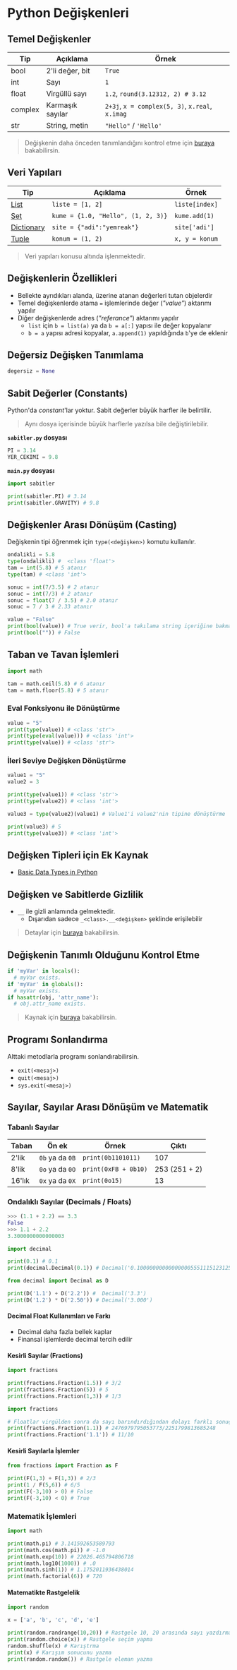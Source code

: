 # Python Değişkenleri <!-- omit in toc -->

<!-- TODO: Immutabble mutable kavramını açıkla -->

## Temel Değişkenler

| Tip     | Açıklama         | Örnek                                           |
| ------- | ---------------- | ----------------------------------------------- |
| bool    | 2'li değer, bit  | `True`                                          |
| int     | Sayı             | `1`                                             |
| float   | Virgüllü sayı    | `1.2`, `round(3.12312, 2) # 3.12`               |
| complex | Karmaşık sayılar | `2+3j`, `x = complex(5, 3)`, `x.real`, `x.imag` |
| str     | String, metin    | `"Hello"` / `'Hello'`                           |

> Değişkenin daha önceden tanımlandığını kontrol etme için [buraya][değişkenin daha önceden tanımlandığını kontrol etme] bakabilirsin.

## Veri Yapıları

| Tip          | Açıklama                           | Örnek          |
| ------------ | ---------------------------------- | -------------- |
| [List]       | `liste = [1, 2]`                   | `liste[index]` |
| [Set]        | `kume = {1.0, "Hello", (1, 2, 3)}` | `kume.add(1)`  |
| [Dictionary] | `site = {"adi":"yemreak"}`         | `site['adi']`  |
| [Tuple]      | `konum = (1, 2)`                   | `x, y = konum` |

> Veri yapıları konusu altında işlenmektedir.

## Değişkenlerin Özellikleri

- Bellekte ayrıdıkları alanda, üzerine atanan değerleri tutan objelerdir
- Temel değişkenlerde atama `=` işlemlerinde değer (_"value"_) aktarımı yapılır
- Diğer değişkenlerde adres (_"referance"_) aktarımı yapılır
  - `list` için `b = list(a)` ya da `b = a[:]` yapısı ile değer kopyalanır
  - `b = a` yapısı adresi kopyalar, `a.append(1)` yapıldığında `b`'ye de eklenir

## Değersiz Değişken Tanımlama

```python
degersiz = None
```

## Sabit Değerler (Constants)

Python'da _constant_'lar yoktur. Sabit değerler büyük harfler ile belirtilir.

> Aynı dosya içerisinde büyük harflerle yazılsa bile değiştirilebilir.

**`sabitler.py` dosyası**

```python
PI = 3.14
YER_CEKIMI = 9.8
```

**`main.py` dosyası**

```python
import sabitler

print(sabitler.PI) # 3.14
print(sabitler.GRAVITY) # 9.8
```

## Değişkenler Arası Dönüşüm (Casting)

Değişkenin tipi öğrenmek için `type(<değişken>)` komutu kullanılır.

```python
ondalikli = 5.8
type(ondalikli) #  <class 'float'>
tam = int(5.8) # 5 atanır
type(tam) # <class 'int'>

sonuc = int(7/3.5) # 2 atanır
sonuc = int(7/3) # 2 atanır
sonuc = float(7 / 3.5) # 2.0 atanır
sonuc = 7 / 3 # 2.33 atanır

value = "False"
print(bool(value)) # True verir, bool'a takılama string içeriğine bakmaz.
print(bool("")) # False
```

## Taban ve Tavan İşlemleri

```python
import math

tam = math.ceil(5.8) # 6 atanır
tam = math.floor(5.8) # 5 atanır
```

### Eval Fonksiyonu ile Dönüştürme

```python
value = "5"
print(type(value)) # <class 'str'>
print(type(eval(value))) # <class 'int'>
print(type(value)) # <class 'str'>
```

### İleri Seviye Değişken Dönüştürme

```python
value1 = "5"
value2 = 3

print(type(value1)) # <class 'str'>
print(type(value2)) # <class 'int'>

value3 = type(value2)(value1) # Value1'i value2'nin tipine dönüştürme

print(value3) # 5
print(type(value3)) # <class 'int'>
```

## Değişken Tipleri için Ek Kaynak

- [Basic Data Types in Python](https://realpython.com/python-data-types/)

## Değişken ve Sabitlerde Gizlilik

- `__` ile gizli anlamında gelmektedir.
  - Dışarıdan sadece `_<class>.__<değişken>` şeklinde erişilebilir

> Detaylar için [buraya](https://www.bogotobogo.com/python/python_private_attributes_methods.php) bakabilirsin.

## Değişkenin Tanımlı Olduğunu Kontrol Etme

```python
if 'myVar' in locals():
  # myVar exists.
if 'myVar' in globals():
  # myVar exists.
if hasattr(obj, 'attr_name'):
  # obj.attr_name exists.
```

> Kaynak için [buraya](https://stackoverflow.com/a/843293) bakabilirsin.

## Programı Sonlandırma

Alttaki metodlarla programı sonlandırabilirsin.

- `exit(<mesaj>)`
- `quit(<mesaj>)`
- `sys.exit(<mesaj>)`

## Sayılar, Sayılar Arası Dönüşüm ve Matematik

### Tabanlı Sayılar

| Taban  | Ön ek           | Örnek                | Çıktı         |
| ------ | --------------- | -------------------- | ------------- |
| 2'lik  | `0b` ya da `0B` | `print(0b1101011)`   | 107           |
| 8'lik  | `0o` ya da `0O` | `print(0xFB + 0b10)` | 253 (251 + 2) |
| 16'lık | `0x` ya da `0X` | `print(0o15)`        | 13            |

### Ondalıklı Sayılar (Decimals / Floats)

```python
>>> (1.1 + 2.2) == 3.3
False
>>> 1.1 + 2.2
3.3000000000000003
```

```python
import decimal

print(0.1) # 0.1
print(decimal.Decimal(0.1)) # Decimal('0.1000000000000000055511151231257827021181583404541015625')
```

```python
from decimal import Decimal as D

print(D('1.1') + D('2.2')) #  Decimal('3.3')
print(D('1.2') * D('2.50')) # Decimal('3.000')
```

#### Decimal Float Kullanımları ve Farkı

- Decimal daha fazla bellek kaplar
- Finansal işlemlerde decimal tercih edilir

#### Kesirli Sayılar (Fractions)

```python
import fractions

print(fractions.Fraction(1.5)) # 3/2
print(fractions.Fraction(5)) # 5
print(fractions.Fraction(1,3)) # 1/3
```

```python
import fractions

# Floatlar virgülden sonra da sayı barındırdığından dolayı farklı sonuç verir
print(fractions.Fraction(1.1)) # 2476979795053773/2251799813685248
print(fractions.Fraction('1.1')) # 11/10
```

#### Kesirli Sayılarla İşlemler

```python
from fractions import Fraction as F

print(F(1,3) + F(1,3)) # 2/3
print(1 / F(5,6)) # 6/5
print(F(-3,10) > 0) # False
print(F(-3,10) < 0) # True
```

### Matematik İşlemleri

```python
import math

print(math.pi) # 3.141592653589793
print(math.cos(math.pi)) # -1.0
print(math.exp(10)) # 22026.465794806718
print(math.log10(1000)) # .0
print(math.sinh(1)) # 1.1752011936438014
print(math.factorial(6)) # 720
```

#### Matematikte Rastgelelik

```python
import random

x = ['a', 'b', 'c', 'd', 'e']

print(random.randrange(10,20)) # Rastgele 10, 20 arasında sayı yazdırma
print(random.choice(x)) # Rastgele seçim yapma
random.shuffle(x) # Karıştrma
print(x) # Karışım sonucunu yazma
print(random.random()) # Rastgele eleman yazma
```

<!-- ## Harici Bağlantılar -->

[list]: https://www.programiz.com/python-programming/list
[set]: https://www.programiz.com/python-programming/set
[tuple]: https://www.programiz.com/python-programming/tuple
[dictionary]: https://www.programiz.com/python-programming/dictionary
[değişkenin daha önceden tanımlandığını kontrol etme]: https://stackoverflow.com/questions/843277/how-do-i-check-if-a-variable-exists
